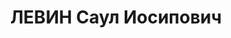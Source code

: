 ---
title: ЛЕВИН Саул Иосипович
description: "1895 р. народження, м. Бобруйськ БРСР, єврей, із службовців, освіта\
  \ початкова. Проживав у м. Миколаєві. Працівник банку. \n  Заарештований 05.10.1937\
  \ р. Вироком Військової Колегії Верховного Суду СРСР від 24.11.1937 року засуджений\
  \ до розстрілу. Страчений 24.11.1937 р. Місце поховання невідомо. \n  Реабілітований\
  \ у 1957 р."
---